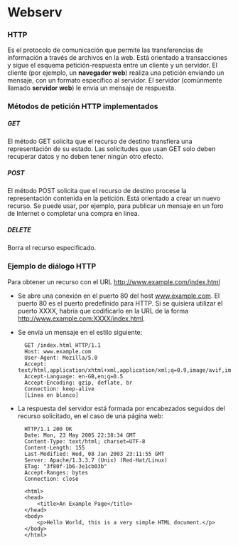 # Webserv

### HTTP
Es el protocolo de comunicación que permite las transferencias de información a través de archivos en la web. Está orientado a transacciones y sigue el esquema petición-respuesta entre un cliente y un servidor. El cliente (por ejemplo, un **navegador web**) realiza una petición enviando un mensaje, con un formato específico al servidor. El servidor (comúnmente llamado **servidor web**) le envía un mensaje de respuesta.

### Métodos de petición HTTP implementados

##### GET
El método GET solicita que el recurso de destino transfiera una representación de su estado. Las solicitudes que usan GET solo deben recuperar datos y no deben tener ningún otro efecto.
	
##### POST
El método POST solicita que el recurso de destino procese la representación contenida en la petición. Está orientado a crear un nuevo recurso. Se puede usar, por ejemplo, para publicar un mensaje en un foro de Internet o completar una compra en línea.

##### DELETE
Borra el recurso especificado.


### Ejemplo de diálogo HTTP

Para obtener un recurso con el URL http://www.example.com/index.html

- Se abre una conexión en el puerto 80 del host www.example.com. El puerto 80 es el puerto predefinido para HTTP. Si se quisiera utilizar el puerto XXXX, habría que codificarlo en la URL de la forma http://www.example.com:XXXX/index.html.

- Se envía un mensaje en el estilo siguiente:

		GET /index.html HTTP/1.1
		Host: www.example.com
		User-Agent: Mozilla/5.0
		Accept: text/html,application/xhtml+xml,application/xml;q=0.9,image/avif,image/webp,*/*;q=0.8
		Accept-Language: en-GB,en;q=0.5
		Accept-Encoding: gzip, deflate, br
		Connection: keep-alive
		[Línea en blanco]

- La respuesta del servidor está formada por encabezados seguidos del recurso solicitado, en el caso de una página web:

		HTTP/1.1 200 OK
		Date: Mon, 23 May 2005 22:38:34 GMT
		Content-Type: text/html; charset=UTF-8
		Content-Length: 155
		Last-Modified: Wed, 08 Jan 2003 23:11:55 GMT
		Server: Apache/1.3.3.7 (Unix) (Red-Hat/Linux)
		ETag: "3f80f-1b6-3e1cb03b"
		Accept-Ranges: bytes
		Connection: close

		<html>
		<head>
			<title>An Example Page</title>
		</head>
		<body>
			<p>Hello World, this is a very simple HTML document.</p>
		</body>
		</html>